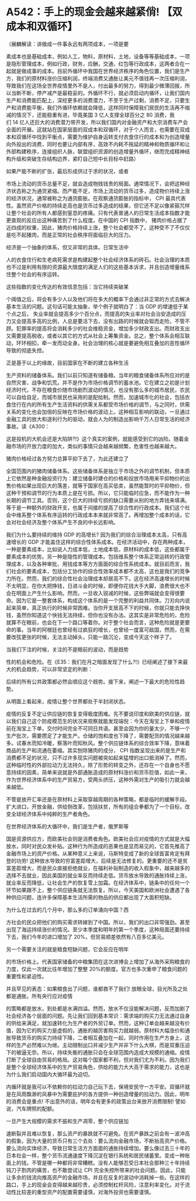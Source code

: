 # A542：手上的现金会越来越紧俏! 【双成本和双循环】

（展麟解读：讲做成一件事永远有两项成本，一项是要

素成本也是基础成本，例如人工，物料，原材料，土地，设备等等基础成本，一项是隐形管理成本，例如行政，财务，应酬，交通，红包等行政成本，这两者合在一起就是做成事的成本。目前外循环中我国在世界经济秩序的角色位置，我们是生产方，我们的原材料涨价压缩利润，终端消费又通胀让美元不值钱再一次压缩利润，导致我们在这场全世界疫情里外不是人，付出最多的努力，得到最少微薄回报，所以当断不断，停产减产是最稳妥的。外循环不行，就必须启动内循环，让我们国内生产和消费能匹配上，深挖更多的消费潜力，不至于生产过剩，消费不足，只要生产和消费能平衡，我们外循环依赖就会降低，这样同时保障我们居民的生活再不缩减的情况下，还能稳重有进，毕竟美国 3 亿人支撑全球百分之 80 消费，我们 14 亿人还巨大的消费潜力带开发，所以我们国内对金融资产和大宗消费车产会全面的开展。这就站在国家层面的双成本和双循环，对于个人而言，也需要在双成本和双循环中找到平衡点，需要为维护自身运转支付衣食住行的成本和为创造增量向外投出的消费，同时也要让内部有序，高效不内耗不拖延的精神和物质循环和让外部构建秩序，连接组织人脉，联盟组织资源的创造增量外循环，继而完成精神结构升级和突破生存结构边界，紧盯自己短中长目标中赶路）

如果产能不断的扩张，最后形成供过于求的状况，或者

市场上流动的货币总量不足，就会造成物贱钱贵的局面。通常情况下，会把这种经济状态称之为通货紧缩。而产能不足，市场上流动的货币过多，造成物价持续上涨的经济状况，通常被称之为通货膨胀。在观察通货膨胀的指标中， CPI 最具代表性。虽然资产价格的持续走高也是货币过多造成的结果，但它还不足以像紧箍咒样让整个社会的所有人都感到窒息的疼痛。只有代表普通人的日常生活成本指数才能更直观的反应出这种痛苦到了什么程度。在中国的 CPI 指数中， 猪肉价格占据了近四成的权重，因此，猪肉价格持续上涨，整个社会都受不了。这种受不了不仅仅是吃不起猪肉，而是正常的社会秩序将面临巨大的压力。

经济是一个抽象的体系，但又非常的具体。日常生活中

人的衣食住行和生老病死需求是构建起整个社会经济体系的砖石。社会治理的本质也不过是利用有限的资源最大限度的满足人们的这些基本诉求，并且创造增量维系住整个社会的有序运转。

这些指数的变化传达的有效信息包括：当它持续突破某

个阈值之后，将会有多少人以及他们将在多大的概率下会通过非正常的方式去解决基本生活的问题。这句话可能太抽象，举个例子就明白了：当 GDP 的增速低于某个点之后， 失业率就会提高多少个百分点，而提高的失业率对社会治安造成的压力又会提高多高的比例，人总是要活下去，没有出路的时候就会铤而走险，不管不顾。犯罪率的提高将会消耗多少的社会维稳资金，增加多少财政支出。而财政支出又需要提高税收，或者以其它的方式从社会上筹集资金。总之，整个体系会相互联动，环环相扣，牵一发而动全身。社会治理的核心就是要避免相互叠加的恶性循环导致的彻底失控。

正是基于以上的缘故，目前国家在不断的建立各种生活

生产资料的储备体系。我们以前只知道有储备粮。当年的粮食储备体系所应对的是自然灾害、战争和饥荒。并不是作为市场价格调节的蓄水池。它在建立之初是计划经济时代，不存在粮食价随市场剧烈波动的情况，也没有那么多的城市居民，农民可以自给自足，而城市居民也采用的是配给制。然而，加速城市化的社会，包括衣食住行在内的所有生产生活资料的供需关系都受市场价格的调节，与之同时，供需关系的变化也会加倍的反映在市场价格的波动上。这种相互影响的联动，一旦通过金融工具的放大和逐利行为的驱动，就会人为的制造出影响千万人日常生活的经济事故。读《A300：

这是投机的大机会还是大陷阱?!》这个真实的案例，就能感受到它的凶险。随着金融市场的开放力度的加大，类似的事情只会越来越频繁，危害性也越来越大。

猪肉价格经过各方努力总算平抑下去了，为此还建立了

全国范围内的猪肉储备体系。这些储备体系是独立于市场之外的调节机制，但本质上它依然是种金融投资行为：建立储备时建仓的价格和投放市场用来平抑物价的出售价格如果出现巨大的落差，就等于国家在高买低卖，虽然能暂时的平抑物价，但这种干预和调节的行为本质上是在亏损。所以，它只能临时应急，而不能作为一种长期的调节工具。否则，这个巨大的持续亏损的缺口需要从别的地方弄钱来填满。等于是一种额外的财政开支，也属于间接的提高了综合性的行政成本。我们这个社会中维系整个体系有序运转的行政成本本来就非常高了。再增加整个成本的话，它会对社会经济及整个体系产生不良的中长远影响。

我们为什么要持续的维持 GDP 的高增长? 因为我们的综合治理成本太高，只有高速增长的 GDP 才能盖住这样的综合性体系成本。在经济活动中，存在两种成本，一种是要素成本，比如说人力成本低，土地成本低，原材料的成本低，这些都属于要素成本的优势。另一种是隐性的管理成本。包括维系整个体系正常运转的行政管理成本，以及各种审批、用钱成本等方方面面的综合性系统成本。就目前而言，我们社会的要素成本，包括分工协作的综合性效率成本都不太高，这也是我们的竞争力所在。然而，我们的综合性社会治理成本却居高不下。这在经济高速增长的时候不太明显，在你大把挣钱，日进斗金的时候，即便你花钱大手大脚，浪费很大也不会在明面上产生什么影响。然而，一旦收入锐减的时候，这些弊端就会变得很要命。因为它是一整套体系，构成这个体系的是一个完整的利益共同体。刀刃向内说起来简单，真正执行的时候非常困难。当你开支居高不下的时候，你就只能去挣快钱，虽然你知道这个快钱无法持续，但你也没有办法。这其实是非常危险的，危险就算不在眼前，也会在下一个路口等着你。对于整个社会而言，这种危险就是更要命的事。当年的阿根廷也曾经有过疯狂的增长，也曾经一度富可敌国，然而，在需要改弦更张的时候，无法主动掉头，只能一路沉沦，变成今天这个样子了。

当我们下注的时候，关注的不是眼前的波动，而是趋势

性的机会和危险。在《E35：我们在月之暗面发现了什么?!》已经阐述了接下来最大的机会趋势，可以非常坚定的判断：

后续的所有公共政策都必然会顺应这个趋势。接下来，阐述一下最大的危险性趋势。

从明面上看起来，疫情让整个世界都处于半封闭状态。

疫情的反复不定让供应链的恢复变得极度困难。先不要说印度和欧美的供应链，就以我们自己这个防疫模范生的状况来观察就能发现端倪：今天在淘宝上下单和疫情前在淘宝上下单，交付时间完全不可同日共语。甚至会因为你的量太少，不够一个生产批次，需要攒足了才能生产。仓储的饱和度也下降了，需要配货的情况越来越多。试春水而知冷暖，察落叶而知秋风。整个供应链体系的综合效率下降，意味着商品的生产和流通在萎缩。其实刨除猪肉的成分， CPI 指数呈现出来的是生产和消费都不足的状况，只不过许多现实问题被突如起来猛增的出口抵消掉了。然而，这种临时性的外部拉动力无法持久，除了形势的转变之外，还存在一个自身也不愿意持续的因素，简单来说就是外部通胀造成的原材料涨价和货币贬值，如此一来，作为世界经济体系中的生产贸易方，受两头挤压，这种外需对生产的吸引力就会越来越低。

不管是放开汇率还是在原材料上采取穿越周期的各种策略，都是临时的缓解手段。扩大进口，开放金融，供给侧改革，包括扶贫，所有的组合拳都为了一个目标，改变全球经济体系中纯粹的生产者角色。

在世界经济体系的大循环中，我们是生产者，俄罗斯等

国是资源供应方，而欧美社会则是消费者角色。欧美社会应对疫情的方式就是大幅放水，同时对民众发补贴。这种行为所造成的恶果也是显而易见的，它首先推高了金融市场上的资产价格。从某种意义上来说，马斯特变成了新的全球首富肯定有拜登的功劳! 这种放水导致的穷富差距增大，后续是无法修复的。更重要的还不是贫富差距增大，而是民众直接拒绝就业，在福利补贴制造的收入假象中，越来越多的选择不去就业，因此美国的就业率反而持续走低。货币放水导致的通胀持续上涨，就业率反而降低，让社会生产的恢复雪上加霜。在经济体系中，链条中的任何一个环节如果跟不上，整个供应链条就无法恢复。所以，今天美国和欧洲社会遭遇了各种供应问题，连许多保障基本生活所需的物品的供应都出现了大面积短缺。

为什么在过去的几个月中，那么多的订单涌向中国？西

方社会的民众把他们的购买需求转嫁到了中国。所以，我们的出口非常强劲。甚至出现了海运持续涨价的情况。至少本季度和明年的第一个季度，这种局面还要持续下去，我们今年的进口增加了 20%，但贸易顺差依然有八百多亿美元。

另一个需要关注的就是粮食短缺问题，它会反应在明年

的市场价格上。代表国家储备的中粮集团在这次进博会上增加了从海外采购粮食的力度，仅此一次就比往年增加了整整 20%的额度。官方也多次重申了粮食问题的重要性和紧迫性。

并且罕见的表态：如果粮食出了问题，谁都救不了我们! 放眼全球，目光所及之处都是通胀。所有央行应对疫情

的策略都是放水，到处都是水满四溢。然而，放水不仅没能解决问题，反而加剧了社会经济各个层面的问题。先让我们回到基本常识：需求端的购买力无法通过自身的供给来满足，就加速转化为生产者的外贸订单。然而，这种订单会越来越没有价值，因为它的购买力是虚假的，通胀的越厉害购买力就越弱。原材料大幅涨价和通胀导致货币的购买力持续下降，二者相互叠加在一起，同时作用在生产方身上，这样的生产必然难以为继。主动限制出口并减少生产并非下什么大棋，而是双重压迫下的被逼无奈。所以，持续失衡的通胀只会在全球范围内造成大规模的通缩。疫情打断了全球自由贸易的格局。这对每个国家都不利，但对我们尤为不利。因为我们是整个全球经济体系中的生产贸易角色，供给的能力大大高于需求的能力，这也是为什么我们启动国内大循环最为迫切。

内循环就是我可以不依赖你的拉动力自己玩下去，保境安民守一方平安。双循环就是在风雨飘渺的风暴中为需要庇护的各方提供一种创造增量的拉动力。因此，明年的消费会是重点! 不出意外的话，明年会有更多的政策出台来放开消费限制! 譬如说，汽车牌照的配额。

一旦产生大规模的需求不振和生产凋零，整个供应链加

速断裂并且难以恢复，那么资产的暴跌就不可避免。在资产暴跌之前会有一波冲高的假象。因为大量的货币只有三个去处：要么流向金融市场，不断抬高资产价格。要么流向实体经济，导致日常生活方方面面的通胀持续增加。要么像过去三十年的日本社会一样，整个货币流通速度下降沉淀在银行系统和居民储蓄里。变成一种账面上的钱。不管是哪一种都将非常糟糕。没有人能够忍受日本社会那种三十年持续钝刀子割肉的痛苦，也不敢尝试让 CPI 完全失控所带来的社会问题。因此，只能让多余的钱流向推高资产的金融市场，并且在反复的波动中消耗掉一些。在这样的路口，手上的现金会变得越来越珍贵，必须控制杠杆风险，注意利率变化。对于流动性比较差的重型资产的配置需要谨慎，对海外投资也需要谨慎。